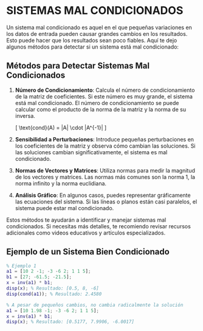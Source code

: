 # SISTEMAS MAL CONDICIONADOS

Un sistema mal condicionado es aquel en el que pequeñas variaciones en los datos de entrada pueden causar grandes cambios en los resultados. Esto puede hacer que los resultados sean poco fiables. Aquí te dejo algunos métodos para detectar si un sistema está mal condicionado:

## Métodos para Detectar Sistemas Mal Condicionados

1. **Número de Condicionamiento**:
   Calcula el número de condicionamiento de la matriz de coeficientes. Si este número es muy grande, el sistema está mal condicionado. El número de condicionamiento se puede calcular como el producto de la norma de la matriz y la norma de su inversa.

   \[
   \text{cond}(A) = \|A\| \cdot \|A^{-1}\|
   \]

2. **Sensibilidad a Perturbaciones**:
   Introduce pequeñas perturbaciones en los coeficientes de la matriz y observa cómo cambian las soluciones. Si las soluciones cambian significativamente, el sistema es mal condicionado.

3. **Normas de Vectores y Matrices**:
   Utiliza normas para medir la magnitud de los vectores y matrices. Las normas más comunes son la norma 1, la norma infinito y la norma euclidiana.

4. **Análisis Gráfico**:
   En algunos casos, puedes representar gráficamente las ecuaciones del sistema. Si las líneas o planos están casi paralelos, el sistema puede estar mal condicionado.

Estos métodos te ayudarán a identificar y manejar sistemas mal condicionados. Si necesitas más detalles, te recomiendo revisar recursos adicionales como videos educativos y artículos especializados.

## Ejemplo de un Sistema Bien Condicionado

```matlab
% Ejemplo 1
a1 = [10 2 -1; -3 -6 2; 1 1 5];
b1 = [27; -61.5; -21.5];
x = inv(a1) * b1;
disp(x); % Resultado: [0.5, 8, -6]
disp(cond(a1)); % Resultado: 2.4580

% A pesar de pequeños cambios, no cambia radicalmente la solución
a1 = [10 1.98 -1; -3 -6 2; 1 1 5];
x = inv(a1) * b1;
disp(x); % Resultado: [0.5177, 7.9906, -6.0017]
